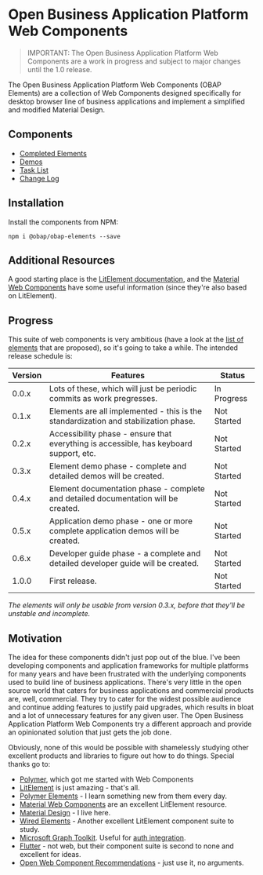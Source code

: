 # Open Business Application Platform Web Components

> IMPORTANT: The Open Business Application Platform Web Components are a work in progress and subject to major changes until the 1.0 release.

The Open Business Application Platform Web Components (OBAP Elements) are a collection of Web Components designed specifically for desktop browser line of business applications and implement a simplified and modified Material Design.

## Components

* [Completed Elements](docs/COMPONENTS.md)
* [Demos](https://openbap.github.io/demo/)
* [Task List](TASKS.md)
* [Change Log](CHANGELOG.md)

## Installation

Install the components from NPM:

```
npm i @obap/obap-elements --save
```

## Additional Resources

A good starting place is the [LitElement documentation](https://lit-element.polymer-project.org/), and the [Material Web Components](https://github.com/material-components/material-components-web-components) have some useful information (since they're also based on LitElement).

## Progress

This suite of web components is very ambitious (have a look at the [list of elements](TASKs.md) that are proposed), so it's going to take a while. The intended release schedule is:

|Version           |Features                                                                              |Status     |
|------------------|--------------------------------------------------------------------------------------|-----------|
|0.0.x             |Lots of these, which will just be periodic commits as work pregresses.                |In Progress|
|0.1.x             |Elements are all implemented - this is the standardization and stabilization phase.   |Not Started|
|0.2.x             |Accessibility phase - ensure that everything is accessible, has keyboard support, etc.|Not Started|
|0.3.x             |Element demo phase - complete and detailed demos will be created.                     |Not Started|
|0.4.x             |Element documentation phase - complete and detailed documentation will be created.    |Not Started|
|0.5.x             |Application demo phase - one or more complete application demos will be created.      |Not Started|
|0.6.x             |Developer guide phase - a complete and detailed developer guide will be created.      |Not Started|
|1.0.0             |First release.                                                                        |Not Started|

*The elements will only be usable from version 0.3.x, before that they'll be unstable and incomplete.*

## Motivation

The idea for these components didn't just pop out of the blue. I've been developing components and application frameworks for multiple platforms for many years and have been frustrated with the underlying components used to build line of business applications. There's very little in the open source world that caters for business applications and commercial products are, well, commercial. They try to cater for the widest possible audience and continue adding features to justify paid upgrades, which results in bloat and a lot of unnecessary features for any given user. The Open Business Application Platform Web Components try a different approach and provide an opinionated solution that just gets the job done.

Obviously, none of this would be possible with shamelessly studying other excellent products and libraries to figure out how to do things. Special thanks go to:

* [Polymer](https://polymer-library.polymer-project.org/), which got me started with Web Components
* [LitElement](https://lit-element.polymer-project.org/) is just amazing - that's all.
* [Polymer Elements](https://www.webcomponents.org/author/PolymerElements) - I learn something new from them every day.
* [Material Web Components](https://github.com/material-components/material-components-web-components) are an excellent LitElement resource.
* [Material Design](https://material.io/design) - I live here.
* [Wired Elements](https://wiredjs.com/) - Another excellent LitElement component suite to study.
* [Microsoft Graph Toolkit](https://github.com/microsoftgraph/microsoft-graph-toolkit). Useful for [auth integration](https://docs.microsoft.com/en-us/graph/toolkit/overview).
* [Flutter](https://flutter.dev/) - not web, but their component suite is second to none and excellent for ideas.
* [Open Web Component Recommendations](https://open-wc.org/) - just use it, no arguments.
